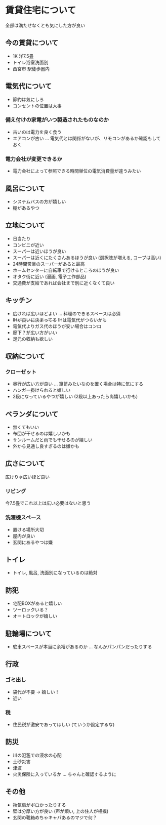 # 賃貸住宅について

全部は満たせなくとも気にした方が良い

## 今の賃貸について

- 1K 洋7.5畳
- トイレ浴室洗面別
- 西宮市 駅徒歩圏内

## 電気代について

- 節約は気にしろ
- コンセントの位置は大事

### 備え付けの家電がいつ製造されたものなのか

- 古いのは電力を良く食う
- エアコンが古い ... 電気代とは関係がないが、リモコンがあるか確認もしておく

### 電力会社が変更できるか

- 電力会社によって参照できる時間単位の電気消費量が違うみたい

## 風呂について

- システムバスの方が嬉しい
- 棚があるやつ

## 立地について

- 日当たり
- コンビニが近い
- スーパーは近いほうが良い
- スーパーは近くにたくさんあるほうが良い (選択肢が増える, コープは高い)
- 24時間営業のスーパーがあると最高
- ホームセンターに自転車で行けるところのほうが良い
- オタク街に近い (漫画, 電子工作部品)
- 交通費が支給であれば会社まで別に近くなくて良い

## キッチン

- 広ければ広いほどよい ... 料理のできるスペースは必須
- ~~IHが良いに決まってる~~ IHは電気代がつらいかも
- 電気代よりガス代のほうが安い場合はコンロ
- 廊下？が広い方がいい
- 足元の収納も欲しい

## 収納について

### クローゼット

- 奥行が広い方が良い ... 箪笥みたいなのを置く場合は特に気にする
- ハンガー掛けられると嬉しい
- 2段になっているやつが嬉しい (2段以上あったら尚嬉しいかも)

## ベランダについて

- 無くてもいい
- 布団が干せるのは嬉しいかも
- サンルームだと雨でも干せるのが嬉しい
- 外から見通し良すぎるのは嫌かも

## 広さについて

広けりゃ広いほど良い

### リビング

今7.5畳でこれ以上は広い必要はないと思う

### 洗濯機スペース

- 置ける場所大切
- 屋内が良い
- 玄関にあるやつは嫌

## トイレ

- トイレ, 風呂, 洗面別になっているのは絶対

## 防犯

- 宅配BOXがあると嬉しい
- ツーロックいる？
- オートロックが嬉しい

## 駐輪場について

- 駐車スペースが本当に余裕があるのか ... なんかパンパンだったりする

## 行政

### ゴミ出し

- 袋代が不要 -> 嬉しい！
- 近い

### 税

- 住民税が激安であってほしい (ていうか設定するな)

## 防災

- 川の氾濫での浸水の心配
- 土砂災害
- 津波
- 火災保険に入っているか ... ちゃんと確認するように

## その他

- 換気扇がボロかったりする
- 壁は分厚い方が良い (声が煩い, 上の住人が相撲)
- 玄関の靴箱めちゃキャパあるのマジで何？
